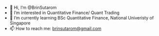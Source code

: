 - 👋 Hi, I’m @BrinSutarom
- 👀 I’m interested in Quantitative Finance/ Quant Trading
- 🌱 I’m currently learning BSc Quantitative Finance, National Univeristy of Singapore
- 📫 How to reach me: brinsutarom@gmail.com

<!---
BrinSutarom/BrinSutarom is a ✨ special ✨ repository because its `README.md` (this file) appears on your GitHub profile.
You can click the Preview link to take a look at your changes.
--->
